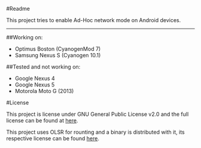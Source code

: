#Readme

This project tries to enable Ad-Hoc network mode on Android devices.

---
##Working on:
- Optimus Boston (CyanogenMod 7)
- Samsung Nexus S (Cyanogen 10.1)

##Tested and not working on:
- Google Nexus 4
- Google Nexus 5
- Motorola Moto G (2013)

#License

This project is license under GNU General Public License v2.0 and the full license can be found at [here](LICENSE).

This project uses OLSR for rounting and a binary is distributed with it, its respective license can be found [here](docs/olsr_license.txt).
